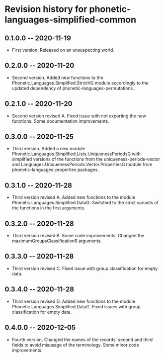 # Revision history for phonetic-languages-simplified-common

## 0.1.0.0 -- 2020-11-19

* First version. Released on an unsuspecting world.

## 0.2.0.0 -- 2020-11-20

* Second version. Added new functions to the Phonetic.Languages.Simplified.StrictVG module accordingly to the updated dependency of
phonetic-languages-permutations.

## 0.2.1.0 -- 2020-11-20

* Second version revised A. Fixed issue with not exporting the new functions. Some documentation improvements.

## 0.3.0.0 -- 2020-11-25

* Third version. Added a new module Phonetic.Languages.Simplified.Lists.UniquenessPeriodsG with simplified versions of the functions from the
uniqueness-periods-vector and Languages.UniquenessPeriods.Vector.PropertiesG module from phonetic-languages-properties packages.

## 0.3.1.0 -- 2020-11-28

* Third version revised A. Added new functions to the module Phonetic.Languages.Simplified.DataG. Switched to the strict variants of the functions in the
first arguments.

## 0.3.2.0 -- 2020-11-28

* Third version revised B. Some code improvements. Changed the maximumGroupsClassificationR arguments.

## 0.3.3.0 -- 2020-11-28

* Third version revised C. Fixed issue with group classification for empty data.

## 0.3.4.0 -- 2020-11-28

* Third version revised D. Added new functions to the module Phonetic.Languages.Simplified.DataG. Fixed issues with group classification for empty data.

## 0.4.0.0 -- 2020-12-05

* Fourth version. Changed the names of the records' second and third fields to avoid misusage of the terminology.
Some minor code improvements.

